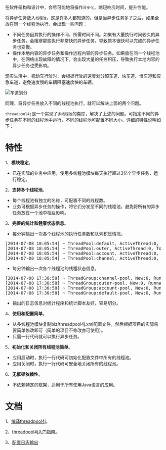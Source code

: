 在软件架构和设计中，会尽可能地将操作`异步化`，缩短响应时间，提升性能。

将异步任务放入`线程池`，这是许多人都知道的。但是当异步任务多了之后，如果全放在同一个线程池执行，会出现一些问题：
* 不同任务因其执行的操作不同，所需时间不同。如果有大量执行时间较久的异步任务，会阻塞那些执行非常快的异步任务，导致原本很快可以完成的异步任务也变慢。
* 操作本地内容的异步任务和操作远程内容的异步任务。如果放在同一个线程池中，在网络出现故障的情况下，会出现大量的任务积压，导致执行本地内容的异步任务也受影响。

现实生活中，机动车行驶时，会根据行驶的速度划分超车道、快车道、慢车道和应急车道，避免速度慢的车辆阻塞速度快的车辆。

![车道划分](http://img0.ph.126.net/JgUtSzhdAatg_5B5mne0KQ==/6608414527631781351.png)

同理，将异步任务放入不同的线程池执行，就可以解决上面的两个问题。

`threadpool4j`是一个实现了`多线程池`的类库，解决了上述的问题。可指定不同的异步任务在不同的线程池中运行，不同的线程池可配置不同大小。详细的特性说明如下：

特性
===

1、**模块稳定**。
* 已在实际的业务中应用，使用多线程池模块每天执行超过3亿个异步任务，运行稳定。

2、**支持多个线程池**。
* 每个线程池有独立的名称，可配置不同的线程数。
* 业务可根据异步任务的操作，将它们分发至不同的线程池，避免将所有的异步任务放在一个池中相互影响。

3、**完善的统计和健康状态信息**。
* 每分钟输出一次各个线程池的执行任务数和队列积压情况。
<pre>
[2014-07-08 18:05:54] ~ ThreadPool:default, ActiveThread:0, TotalTask:327563397, CompletedTask:327563397, Queue:0
[2014-07-08 18:05:54] ~ ThreadPool:outer, ActiveThread:0, TotalTask:7033787, CompletedTask:7033787, Queue:0
[2014-07-08 18:05:54] ~ ThreadPool:account, ActiveThread:0, TotalTask:17359, CompletedTask:17359, Queue:0
[2014-07-08 18:05:54] ~ ThreadPool:channel, ActiveThread:0, TotalTask:7037913, CompletedTask:7037913, Queue:0
</pre>

* 每分钟输出一次各个线程池的线程状态信息。
<pre>
[2014-07-08 17:36:58] ~ ThreadGroup:channel-pool, New:0, Runnable:0, Blocked:0, Waiting:30, TimedWaiting:0, Terminated:0
[2014-07-08 17:36:58] ~ ThreadGroup:outer-pool, New:0, Runnable:0, Blocked:0, Waiting:10, TimedWaiting:0, Terminated:0
[2014-07-08 17:36:58] ~ ThreadGroup:account-pool, New:0, Runnable:0, Blocked:0, Waiting:30, TimedWaiting:0, Terminated:0
[2014-07-08 17:36:58] ~ ThreadGroup:default-pool, New:0, Runnable:1, Blocked:0, Waiting:29, TimedWaiting:1, Terminated:0
</pre>

* 输出的日志信息对统计程序和统计脚本友好，容易切分。

4、**使用和配置简单**。
* 从多线程池模块复制biz/threadpool4j.xml配置文件，然后根据项目的实际需要简单修改即可（简单的项目不修改亦可使用）。
* 只需一行代码就可以执行异步任务。

5、**初始化和关闭所有线程池简单**。
* 应用启动时，执行一行代码可初始化配置文件中所有的线程池。
* 应用关闭时，执行一行代码可安全地关闭所有的线程池。

6、**无框架依赖性**。
* 不依赖特定的框架，适用于所有使用Java语言的应用。


文档
===
1、[编译threadpool4j](https://github.com/aofeng/threadpool4j/wiki/%E7%BC%96%E8%AF%91threadpool4j)。

2、[threadpool4j入门指南](https://github.com/aofeng/threadpool4j/wiki/threadpool4j%E4%BD%BF%E7%94%A8%E6%8C%87%E5%8D%97)。

3、[配置日志输出](https://github.com/aofeng/threadpool4j/wiki/%E9%85%8D%E7%BD%AE%E6%97%A5%E5%BF%97%E8%BE%93%E5%87%BA)
